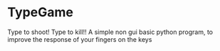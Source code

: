 # TypeGame
Type to shoot! Type to kill!! A simple non gui basic python program, to improve the response of your fingers on the keys
